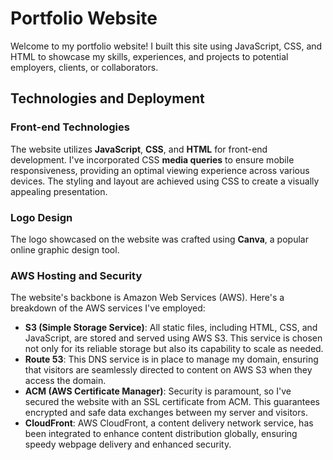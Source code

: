 # Portfolio Website

Welcome to my portfolio website! I built this site using JavaScript, CSS, and HTML to showcase my skills, experiences, and projects to potential employers, clients, or collaborators.

## Technologies and Deployment

### Front-end Technologies

The website utilizes **JavaScript**, **CSS**, and **HTML** for front-end development. I've incorporated CSS **media queries** to ensure mobile responsiveness, providing an optimal viewing experience across various devices. The styling and layout are achieved using CSS to create a visually appealing presentation.

### Logo Design

The logo showcased on the website was crafted using **Canva**, a popular online graphic design tool.

### AWS Hosting and Security

The website's backbone is Amazon Web Services (AWS). Here's a breakdown of the AWS services I've employed:

- **S3 (Simple Storage Service)**: All static files, including HTML, CSS, and JavaScript, are stored and served using AWS S3. This service is chosen not only for its reliable storage but also its capability to scale as needed.
- **Route 53**: This DNS service is in place to manage my domain, ensuring that visitors are seamlessly directed to content on AWS S3 when they access the domain.
- **ACM (AWS Certificate Manager)**: Security is paramount, so I've secured the website with an SSL certificate from ACM. This guarantees encrypted and safe data exchanges between my server and visitors.
- **CloudFront**: AWS CloudFront, a content delivery network service, has been integrated to enhance content distribution globally, ensuring speedy webpage delivery and enhanced security.
